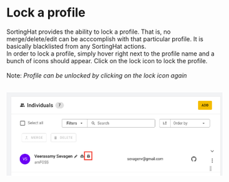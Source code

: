 # Lock a profile

SortingHat provides the ability to lock a profile. That is, no merge/delete/edit can be acccomplish with that particular profile. It is basically blacklisted from any SortingHat actions. <br>
In order to lock a profile, simply hover right next to the profile name and a bunch of icons should appear. Click on the lock icon to lock the profile.<br><br>
Note: _Profile can be unlocked by clicking on the lock icon again_<br><br>

![lock-profile](./assets/lock-profile.png)<br><br>
